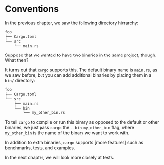 # Conventions

In the previous chapter, we saw the following directory hierarchy:

```txt
foo
├── Cargo.toml
└── src
    └── main.rs
```

Suppose that we wanted to have two binaries in the same project, though. What
then?

It turns out that `cargo` supports this. The default binary name is `main.rs`, as
we saw before, but you can add additional binaries by placing them in a `bin/`
directory:

```txt
foo
├── Cargo.toml
└── src
    ├── main.rs
    └── bin
        └── my_other_bin.rs
```

To tell `cargo` to compile or run this binary as opposed to the default or other
binaries, we just pass `cargo` the `--bin my_other_bin` flag, where `my_other_bin`
is the name of the binary we want to work with.

In addition to extra binaries, `cargo` supports [more features] such as
benchmarks, tests, and examples.

In the next chapter, we will look more closely at tests.

[support]: http://doc.crates.io/book/guide/project-layout.html
